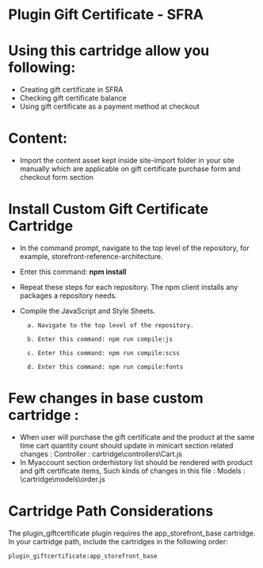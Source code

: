 # Plugin Gift Certificate - SFRA

# Using this cartridge  allow you following:   
- Creating gift certificate in SFRA  
- Checking gift certificate balance   
- Using gift certificate as a payment method at checkout

# Content:  
- Import the content asset kept inside site-import folder in your site manually which are applicable on gift certificate purchase form and checkout form section 

# Install Custom Gift Certificate Cartridge

- In the command prompt, navigate to the top level of the repository, for example, storefront-reference-architecture.
- Enter this command: <b>npm install</b>
- Repeat these steps for each repository. The npm client installs any packages a repository needs.
- Compile the JavaScript and Style Sheets.

        a. Navigate to the top level of the repository.
        
        b. Enter this command: npm run compile:js
        
        c. Enter this command: npm run compile:scss
        
        d. Enter this command: npm run compile:fonts
        

# Few changes in base custom cartridge :

- When user will purchase the gift certificate and the product at the same time cart quantity count should update in minicart section related changes : Controller : cartridge\controllers\Cart.js
- In Myaccount section orderhistory list should be rendered with product and gift certificate items, Such kinds of changes in this file : Models : \cartridge\models\order.js

# Cartridge Path Considerations
The plugin_giftcertificate plugin requires the app_storefront_base cartridge. In your cartridge path, include the cartridges in the following order:

<code>plugin_giftcertificate:app_storefront_base</code>
